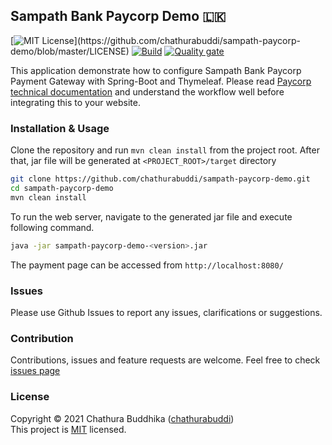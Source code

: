 ## Sampath Bank Paycorp Demo 🇱🇰

[![MIT License](https://img.shields.io/apm/l/atomic-design-ui.svg?)](https://github.com/chathurabuddi/sampath-paycorp-demo/blob/master/LICENSE)
[![Build](https://github.com/chathurabuddi/sampath-paycorp-demo/actions/workflows/build.yml/badge.svg)](https://github.com/chathurabuddi/sampath-paycorp-demo/actions/workflows/build.yml)
[![Quality gate](https://sonarcloud.io/api/project_badges/quality_gate?project=chathurabuddi_sampath-paycorp-demo)](https://sonarcloud.io/dashboard?id=chathurabuddi_sampath-paycorp-demo)

This application demonstrate how to configure Sampath Bank Paycorp Payment Gateway
with Spring-Boot and Thymeleaf. Please read [Paycorp technical documentation](https://paycorp-international.gitbook.io/quick-web/) and understand the workflow well 
before integrating this to your website. 

### Installation & Usage 
Clone the repository and run `mvn clean install` from the project root. After that, jar file will be generated 
at `<PROJECT_ROOT>/target` directory

```bash
git clone https://github.com/chathurabuddi/sampath-paycorp-demo.git
cd sampath-paycorp-demo
mvn clean install
```

To run the web server, navigate to the generated jar file and execute following command.

```bash
java -jar sampath-paycorp-demo-<version>.jar
```

The payment page can be accessed from `http://localhost:8080/`

### Issues
Please use Github Issues to report any issues, clarifications or suggestions. 

### Contribution
Contributions, issues and feature requests are welcome. Feel free to check
[issues page](https://github.com/chathurabuddi/sampath-paycorp-demo/issues)

### License
Copyright © 2021 Chathura Buddhika ([chathurabuddi](www.chathurabuddi.lk))  
This project is [MIT](http://opensource.org/licenses/MIT) licensed.